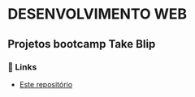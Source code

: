 # DESENVOLVIMENTO WEB 
## Projetos bootcamp Take Blip

### 🔗 Links
- [ Este repositório ](httpsgithub.comArthurRodriguesmdio-desafio-github.git)

